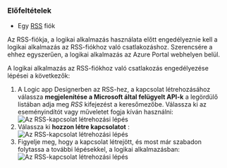### <a name="prerequisites"></a>Előfeltételek
* Egy [RSS](https://wikipedia.org/wiki/RSS) fiók  

Az RSS-fiókja, a logikai alkalmazás használata előtt engedélyeznie kell a logikai alkalmazás az RSS-fiókhoz való csatlakozáshoz. Szerencsére a ehhez egyszerűen, a logikai alkalmazás az Azure Portal webhelyen belül.  

A logikai alkalmazás az RSS-fiókhoz való csatlakozás engedélyezése lépései a következők:  

1. A Logic app Designerben az RSS-hez, a kapcsolat létrehozásához válassza **megjelenítése a Microsoft által felügyelt API-k** a legördülő listában adja meg *RSS* kifejezést a keresőmezőbe. Válassza ki az eseményindítót vagy műveletet fogja kíván használni:  
   ![Az RSS-kapcsolat létrehozási lépés](./media/connectors-create-api-rss/rss-1.png)  
2. Válassza ki **hozzon létre kapcsolatot** :  
   ![Az RSS-kapcsolat létrehozási lépés](./media/connectors-create-api-rss/rss-2.png)  
3. Figyelje meg, hogy a kapcsolat létrejött, és most már szabadon folytassa a további lépésekkel, a logikai alkalmazásban:  
   ![Az RSS-kapcsolat létrehozási lépés](./media/connectors-create-api-rss/rss-3.png)  

